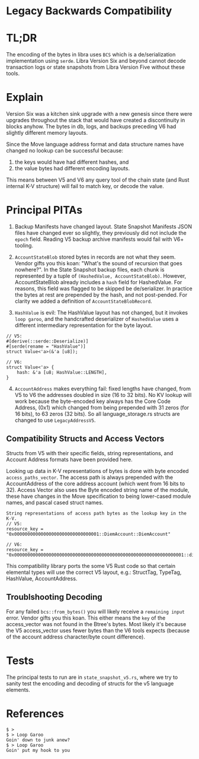
# Legacy Backwards Compatibility

# TL;DR
The encoding of the bytes in libra uses `BCS` which is a de/serialization implementation using `serde`. Libra Version Six and beyond cannot decode transaction logs or state snapshots from Libra Version Five without these tools.

# Explain

Version Six was a kitchen sink upgrade with a new genesis since there were upgrades throughout the stack that would have created a discontinuity in blocks anyhow. The bytes in db, logs, and backups preceding V6 had slightly different memory layouts.

Since the Move language address format and data structure names have changed no lookup can be successful because:
1. the keys would have had different hashes, and
2. the value bytes had different encoding layouts.

This means between V5 and V6 any query tool of the chain state (and Rust internal K-V structure) will fail to match key, or decode the value.

# Principal PITAs

1. Backup Manifests have changed layout. State Snapshot Manifests JSON files have changed ever so slightly, they previously did not include the `epoch` field. Reading V5 backup archive manifests would fail with V6+ tooling.

2. `AccountStateBlob` stored bytes in records are not what they seem. Vendor gifts you this koan: "What's the sound of recursion that goes nowhere?". In the State Snapshot backup files, each chunk is represented by a tuple of `(HashedValue, AccountStateBlob)`. However, AccountStateBlob already includes a `hash` field for HashedValue. For reasons, this field was flagged to be skipped be de/serializer. In practice the bytes at rest are prepended by the hash, and not post-pended. For clarity we added a definition of `AccountStateBlobRecord`.

3. `HashValue` is evil: The HashValue layout has not changed, but it invokes `loop garoo`, and the handcrafted deserializer of `HashedValue` uses a different intermediary representation for the byte layout.

```
// V5:
#[derive(::serde::Deserialize)]
#[serde(rename = "HashValue")]
struct Value<'a>(&'a [u8]);

// V6:
struct Value<'a> {
    hash: &'a [u8; HashValue::LENGTH],
}
```

4. `AccountAddress` makes everything fail: fixed lengths have changed, from V5 to V6 the addresses doubled in size (16 to 32 bits). No KV lookup will work because the byte-encoded key always has the Core Code Address, (0x1) which changed from being prepended with 31 zeros (for 16 bits), to 63 zeros (32 bits). So all language_storage.rs structs are changed to use `LegacyAddressV5`.


## Compatibility Structs and Access Vectors
Structs from V5 with their specific fields, string representations, and Account Address formats have been provided here.

Looking up data in K-V representations of bytes is done with byte encoded `access_paths_vector`. The access path is always prepended with the AccountAddress of the core address account (which  went from 16 bits to 32). Access Vector also uses the Byte encoded string name of the module, these have changes in the Move specification to being lower-cased module names, and pascal cased struct names.
```
String representations of access path bytes as the lookup key in the K-V.
// V5:
resource_key = "0x00000000000000000000000000000001::DiemAccount::DiemAccount"

// V6:
resource_key = "0x0000000000000000000000000000000000000000000000000000000000000001::diem_account::DiemAccount"

```

This compatibility library ports the some V5 Rust code so that certain elemental types will use the correct V5 layout, e.g.: StructTag, TypeTag, HashValue, AccountAddress.


## Troublshooting Decoding
For any failed `bcs::from_bytes()` you will likely receive a `remaining input` error. Vendor gifts you this koan. This either means the `key` of the access_vector was not found in the Btree's bytes. Most likely it's because the V5 access_vector uses fewer bytes than the V6 tools expects (because of the account address character/byte count difference).


# Tests
The principal tests to run are in `state_snapshot_v5.rs`, where we try to sanity test the encoding and decoding of structs for the v5 language elements.


# References

```
$ >
$ > Loop Garoo
Goin' down to junk anew?
$ > Loop Garoo
Goin' put my hook to you
```
